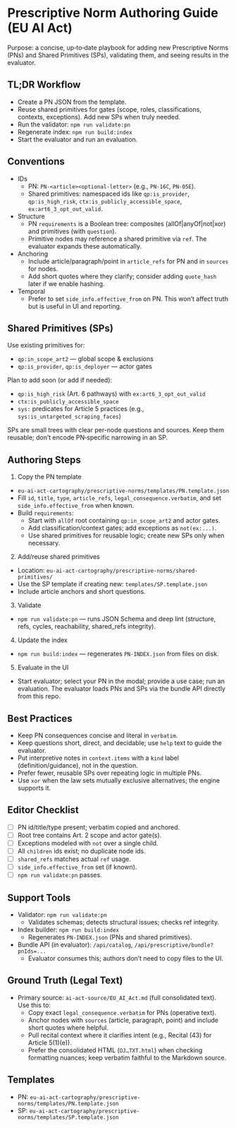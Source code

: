 # Prescriptive Norm Authoring Guide (EU AI Act)

Purpose: a concise, up‑to‑date playbook for adding new Prescriptive Norms (PNs) and Shared Primitives (SPs), validating them, and seeing results in the evaluator.

## TL;DR Workflow

- Create a PN JSON from the template.
- Reuse shared primitives for gates (scope, roles, classifications, contexts, exceptions). Add new SPs when truly needed.
- Run the validator: `npm run validate:pn`
- Regenerate index: `npm run build:index`
- Start the evaluator and run an evaluation.

## Conventions

- IDs
  - PN: `PN-<article><optional-letter>` (e.g., `PN-16C`, `PN-05E`).
  - Shared primitives: namespaced ids like `qp:is_provider`, `qp:is_high_risk`, `ctx:is_publicly_accessible_space`, `ex:art6_3_opt_out_valid`.
- Structure
  - PN `requirements` is a Boolean tree: composites (allOf|anyOf|not|xor) and primitives (with `question`).
  - Primitive nodes may reference a shared primitive via `ref`. The evaluator expands these automatically.
- Anchoring
  - Include article/paragraph/point in `article_refs` for PN and in `sources` for nodes.
  - Add short quotes where they clarify; consider adding `quote_hash` later if we enable hashing.
- Temporal
  - Prefer to set `side_info.effective_from` on PN. This won’t affect truth but is useful in UI and reporting.

## Shared Primitives (SPs)

Use existing primitives for:
- `qp:in_scope_art2` — global scope & exclusions
- `qp:is_provider`, `qp:is_deployer` — actor gates

Plan to add soon (or add if needed):
- `qp:is_high_risk` (Art. 6 pathways) with `ex:art6_3_opt_out_valid`
- `ctx:is_publicly_accessible_space`
- `sys:` predicates for Article 5 practices (e.g., `sys:is_untargeted_scraping_faces`)

SPs are small trees with clear per-node questions and sources. Keep them reusable; don’t encode PN‑specific narrowing in an SP.

## Authoring Steps

1) Copy the PN template
- `eu-ai-act-cartography/prescriptive-norms/templates/PN.template.json`
- Fill `id`, `title`, `type`, `article_refs`, `legal_consequence.verbatim`, and set `side_info.effective_from` when known.
- Build `requirements`:
  - Start with `allOf` root containing `qp:in_scope_art2` and actor gates.
  - Add classification/context gates; add exceptions as `not(ex:...)`.
  - Use shared primitives for reusable logic; create new SPs only when necessary.

2) Add/reuse shared primitives
- Location: `eu-ai-act-cartography/prescriptive-norms/shared-primitives/`
- Use the SP template if creating new: `templates/SP.template.json`
- Include article anchors and short questions.

3) Validate
- `npm run validate:pn` — runs JSON Schema and deep lint (structure, refs, cycles, reachability, shared_refs integrity).

4) Update the index
- `npm run build:index` — regenerates `PN-INDEX.json` from files on disk.

5) Evaluate in the UI
- Start evaluator; select your PN in the modal; provide a use case; run an evaluation. The evaluator loads PNs and SPs via the bundle API directly from this repo.

## Best Practices

- Keep PN consequences concise and literal in `verbatim`.
- Keep questions short, direct, and decidable; use `help` text to guide the evaluator.
- Put interpretive notes in `context.items` with a `kind` label (definition/guidance), not in the question.
- Prefer fewer, reusable SPs over repeating logic in multiple PNs.
- Use `xor` when the law sets mutually exclusive alternatives; the engine supports it.

## Editor Checklist

- [ ] PN id/title/type present; verbatim copied and anchored.
- [ ] Root tree contains Art. 2 scope and actor gate(s).
- [ ] Exceptions modeled with `not` over a single child.
- [ ] All `children` ids exist; no duplicate node ids.
- [ ] `shared_refs` matches actual `ref` usage.
- [ ] `side_info.effective_from` set (if known).
- [ ] `npm run validate:pn` passes.

## Support Tools

- Validator: `npm run validate:pn`
  - Validates schemas; detects structural issues; checks ref integrity.
- Index builder: `npm run build:index`
  - Regenerates `PN-INDEX.json` (PNs and shared primitives).
- Bundle API (in evaluator): `/api/catalog`, `/api/prescriptive/bundle?pnIds=...`
  - Evaluator consumes this; authors don’t need to copy files to the UI.

## Ground Truth (Legal Text)

- Primary source: `ai-act-source/EU_AI_Act.md` (full consolidated text). Use this to:
  - Copy exact `legal_consequence.verbatim` for PNs (operative text).
  - Anchor nodes with `sources` (article, paragraph, point) and include short quotes where helpful.
  - Pull recital context where it clarifies intent (e.g., Recital (43) for Article 5(1)(e)).
  - Prefer the consolidated HTML (`OJ…TXT.html`) when checking formatting nuances; keep verbatim faithful to the Markdown source.

## Templates

- PN: `eu-ai-act-cartography/prescriptive-norms/templates/PN.template.json`
- SP: `eu-ai-act-cartography/prescriptive-norms/templates/SP.template.json`
